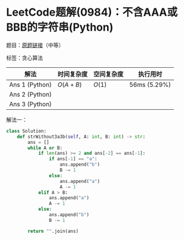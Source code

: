 # LeetCode题解(0984)：不含AAA或BBB的字符串(Python)

题目：[原题链接](https://leetcode-cn.com/problems/string-without-aaa-or-bbb/)（中等）

标签：贪心算法

| 解法           | 时间复杂度 | 空间复杂度 | 执行用时     |
| -------------- | ---------- | ---------- | ------------ |
| Ans 1 (Python) | $O(A+B)$   | $O(1)$     | 56ms (5.29%) |
| Ans 2 (Python) |            |            |              |
| Ans 3 (Python) |            |            |              |

解法一：

```python
class Solution:
    def strWithout3a3b(self, A: int, B: int) -> str:
        ans = []
        while A or B:
            if len(ans) >= 2 and ans[-2] == ans[-1]:
                if ans[-1] == "a":
                    ans.append("b")
                    B -= 1
                else:
                    ans.append("a")
                    A -= 1
            elif A > B:
                ans.append("a")
                A -= 1
            else:
                ans.append("b")
                B -= 1

        return "".join(ans)
```

